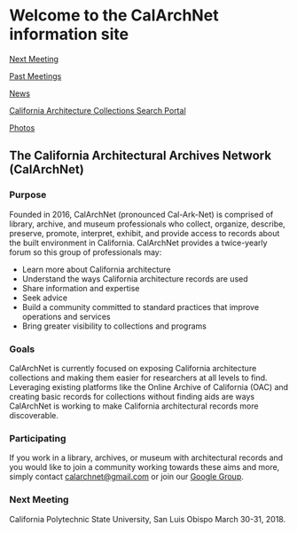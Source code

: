 # Welcome to the CalArchNet information site

[Next Meeting](https://aclind.github.io/CalArchNet/nextmeeting)

[Past Meetings](https://aclind.github.io/CalArchNet/agendas)

[News](https://aclind.github.io/CalArchNet/news)

[California Architecture Collections Search Portal](https://aclind.github.io/CalArchNet/portal)

[Photos](https://aclind.github.io/CalArchNet/images)
 
## The California Architectural Archives Network (CalArchNet) 


### Purpose
Founded in 2016, CalArchNet (pronounced Cal-Ark-Net) is comprised of library, archive, and museum professionals who collect, organize, describe, preserve, promote, interpret, exhibit, and provide access to records about the built environment in California. CalArchNet provides a twice-yearly forum so this group of professionals may:
* Learn more about California architecture 
* Understand the ways California architecture records are used  
* Share information and expertise
* Seek advice
* Build a community committed to standard practices that improve operations and services
* Bring greater visibility to collections and programs
 
### Goals
CalArchNet is currently focused on exposing California architecture collections and making them easier for researchers at all levels to find. Leveraging existing platforms like the Online Archive of California (OAC) and creating basic records for collections without finding aids are ways CalArchNet is working to make California architectural records more discoverable. 
 
### Participating  
If you work in a library, archives, or museum with architectural records and you would like to join a community working towards these aims and more, simply contact calarchnet@gmail.com or join our [Google Group](https://groups.google.com/forum/#!forum/calarchnet). 
 
### Next Meeting
California Polytechnic State University, San Luis Obispo 
March 30-31, 2018.



